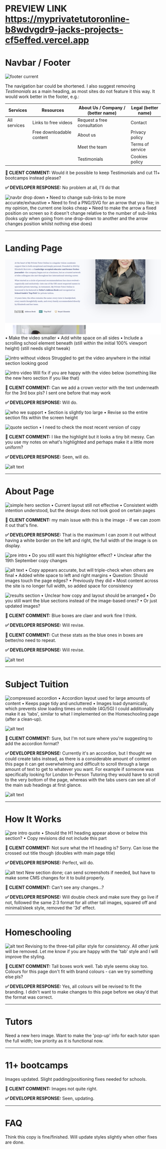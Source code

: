# PREVIEW LINK https://myprivatetutoronline-b8wdvgdr9-jacks-projects-cf5effed.vercel.app

# Navbar / Footer

![footer current](image-14.png)

The navigation bar could be shortened. I also suggest removing _Testimonials_ as a main heading, as most sites do not feature it this way. It would work better in the footer, e.g.:

| Services     | Resources                 | About Us / Company / (better name) | Legal (better name) |
| ------------ | ------------------------- | ---------------------------------- | ------------------- |
| All services | Links to free videos      | Request a free consultation        | Contact             |
|              | Free downloadable content | About us                           | Privacy policy      |
|              |                           | Meet the team                      | Terms of service    |
|              |                           | Testimonials                       | Cookies policy      |


**🔴 CLIENT COMMENT:** Would it be possible to keep Testimonials and cut 11+ bootcamps instead please?

**✅ DEVELOPER RESPONSE:** No problem at all, I'll do that

![navbr drop down](image-17.png)
• Need to change sub-links to be more accurate/exhaustive
• Need to find a PNG/SVG for an arrow that you like; in my opinion, the current one looks cheap
• Need to make the arrow a fixed position on screen so it doesn't change relative to the number of sub-links (looks ugly when going from one drop-down to another and the arrow changes position whilst nothing else does)

---

# Landing Page

![hero section](image.png)
• Make the video smaller
• Add white space on all sides
• Include a scrolling school element beneath (still within the initial 100% viewport height) (still needs slight tweak)

![intro without videos](image-2.png)
Struggled to get the video anywhere in the initial section looking good

![intro video](image-3.png)
Will fix if you are happy with the video below (something like the new hero section if you like that)

**🔴 CLIENT COMMENT:** Can we add a crown vector with the text underneath for the 3rd box pls? I sent one before that may work

**✅ DEVELOPER RESPONSE:** Will do.

![who we support](image-15.png)
• Section is slightly too large
• Revise so the entire section fits within the screen height

![quote section](image-5.png)
• I need to check the most recent version of copy

**🔴 CLIENT COMMENT:** I like the highlight but it looks a tiny bit messy. Can you use my notes on what's highlighted and perhaps make it a little more uniform?

**✅ DEVELOPER RESPONSE:** Seen, will do.

![alt text](image-25.png)

---

# About Page

![simple hero section](image-6.png)
• Current layout still not effective
• Consistent width intention understood, but the design does not look good on certain pages

**🔴 CLIENT COMMENT:** my main issue with this is the image - if we can zoom it out that's fine.

**✅ DEVELOPER RESPONSE:** That is the maximum I can zoom it out without having a white border on the left and right, the full width of the image is on display.

![pre intro](image-16.png)
• Do you still want this highlighter effect?
• Unclear after the 19th September copy changes

![alt text](image-9.png)
• Copy appears accurate, but will triple-check when others are final
• Added white space to left and right margins
• Question: Should images touch the page edges?
 • Previously they did
 • Most content across the site is no longer full width, so added space for consistency

![results section](image-10.png)
• Unclear how copy and layout should be arranged
• Do you still want the blue sections instead of the image-based ones?
• Or just updated images?

**🔴 CLIENT COMMENT:** Blue boxes are claer and work fine I think.

**✅ DEVELOPER RESPONSE:** Will revise.

**🔴 CLIENT COMMENT:** Cut these stats as the blue ones in boxes are better/no need to repeat.

**✅ DEVELOPER RESPONSE:** Will revise.

![alt text](image-11.png)

---

# Subject Tuition

![compressed accordion](image-12.png)
• Accordion layout used for large amounts of content
• Keeps page tidy and uncluttered
• Images load dynamically, which prevents slow loading times on mobile (4G/5G)
I could additionally make it as 'tabs', similar to what I implemented on the Homeschooling page (after a clean-up).



![alt text](image-26.png)

**🔴 CLIENT COMMENT:** Sure, but I'm not sure where you're suggesting to add the accordion format?

**✅ DEVELOPER RESPONSE:** Currently it's an accordion, but I thought we could create tabs instead, as there is a considerable amount of content on this page it can get overwhelming and difficult to scroll through a large amount of text to get to whatever you want. For example if someone was specifically looking for London In-Person Tutoring they would have to scroll to the very bottom of the page, whereas with the tabs users can see all of the main sub headings at first glance.

![alt text](image-26-edit.png)

---

# How It Works

![pre intro quote](image-13.png)
• Should the H1 heading appear above or below this section?
• Copy revisions did not include this part

**🔴 CLIENT COMMENT:** Not sure what the H1 heading is? Sorry. Can lose the crossed out title though (doubles with main page title)

**✅ DEVELOPER RESPONSE:** Perfect, will do.

![alt text](image-27.png)
New section done; can send screenshots if needed, but have to make some CMS changes for it to build properly.

**🔴 CLIENT COMMENT:** Can't see any changes...?

**✅ DEVELOPER RESPONSE:** Will double check and make sure they go live if not, followed the same 2:3 format for all other tall images, squared off and minimal/sleek style, removed the '3d' effect.

---

# Homeschooling

![alt text](image-28.png)
Revising to the three-tall pillar style for consistency.
All other junk will be removed.
Let me know if you are happy with the 'tab' style and I will improve the styling.

**🔴 CLIENT COMMENT:** Tall boxes work well. Tab style seems okay too. Colours for this page don't fit with brand colours - can we try something else pls?

**✅ DEVELOPER RESPONSE:** Yes, all colours will be revised to fit the branding. I didn't want to make changes to this page before we okay'd that the format was correct.

---

# Tutors

Need a new hero image.
Want to make the 'pop-up' info for each tutor span the full width; low priority as it is functional now.

---

# 11+ bootcamps

Images updated.
Slight padding/positioning fixes needed for schools.

**🔴 CLIENT COMMENT:** Images not quite right.

**✅ DEVELOPER RESPONSE:** Seen, updating.

---

# FAQ

Think this copy is fine/finished.
Will update styles slightly when other fixes are done.